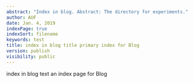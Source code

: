 ```yaml
---
abstract: "Index in blog. Abstract: The directory for experiments."
author: AUF
date: Jan. 4, 2019
indexPage: true
indexSort: filename
keywords: test
title: index in blog title primary index for Blog
version: publish
visibility: public
---
```

index in blog text an index page for Blog
